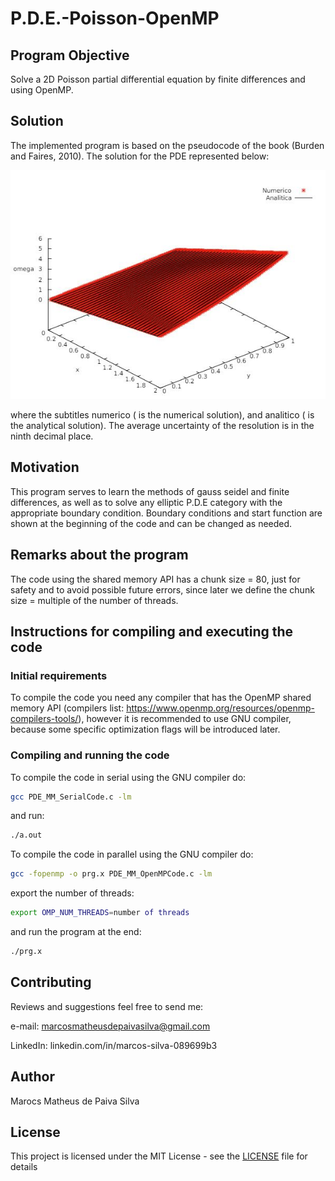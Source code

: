 # P.D.E.-Poisson-OpenMP
## Program Objective

Solve a 2D Poisson partial differential equation by finite differences and using OpenMP.

## Solution

The implemented program is based on the pseudocode of the book (Burden and Faires, 2010). The solution for the PDE represented below:

![SerialResult.JPG](https://github.com/M-MSilva/PDE-OpenMP/blob/main/SerialResult.JPG)

where the subtitles numerico ( is the numerical solution), and analitico ( is the analytical solution). The average uncertainty of the resolution is in the ninth decimal place.

## Motivation

This program serves to learn the methods of gauss seidel and finite differences, as well as to solve any elliptic P.D.E category with the appropriate boundary condition. Boundary conditions and start function are shown at the beginning of the code and can be changed as needed.

## Remarks about the program

The code using the shared memory API has a chunk size = 80, just for safety and to avoid possible future errors, since later we define the chunk size = multiple of the number of threads.

## Instructions for compiling and executing the code

### Initial requirements

To compile the code you need any compiler that has the OpenMP shared memory API (compilers list: https://www.openmp.org/resources/openmp-compilers-tools/), however it is recommended to use GNU compiler, because some specific optimization flags will be introduced later.

### Compiling and running the code

To compile the code in serial using the GNU compiler do:

```bash
gcc PDE_MM_SerialCode.c -lm
```

and run:

```bash
./a.out
```

To compile the code in parallel using the GNU compiler do:

```bash
gcc -fopenmp -o prg.x PDE_MM_OpenMPCode.c -lm
```
export the number of threads:

```bash
export OMP_NUM_THREADS=number of threads
```

and run the program at the end:

```bash
./prg.x
```
## Contributing

Reviews and suggestions feel free to send me:

e-mail: marcosmatheusdepaivasilva@gmail.com

LinkedIn: linkedin.com/in/marcos-silva-089699b3

## Author

Marocs Matheus de Paiva Silva

## License

This project is licensed under the MIT License - see the [LICENSE](LICENSE) file for details
